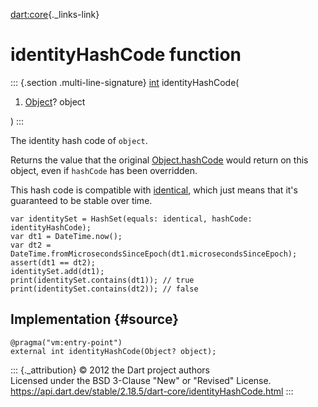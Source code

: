 [dart:core](../dart-core/dart-core-library){._links-link}

identityHashCode function
=========================

::: {.section .multi-line-signature}
[int](int-class) identityHashCode(

1.  [Object](object-class)? object

)
:::

The identity hash code of `object`.

Returns the value that the original [Object.hashCode](object/hashcode)
would return on this object, even if `hashCode` has been overridden.

This hash code is compatible with [identical](identical), which just
means that it\'s guaranteed to be stable over time.

``` {.language-dart data-language="dart"}
var identitySet = HashSet(equals: identical, hashCode: identityHashCode);
var dt1 = DateTime.now();
var dt2 = DateTime.fromMicrosecondsSinceEpoch(dt1.microsecondsSinceEpoch);
assert(dt1 == dt2);
identitySet.add(dt1);
print(identitySet.contains(dt1)); // true
print(identitySet.contains(dt2)); // false
```

Implementation {#source}
--------------

``` {.language-dart data-language="dart"}
@pragma("vm:entry-point")
external int identityHashCode(Object? object);
```

::: {._attribution}
© 2012 the Dart project authors\
Licensed under the BSD 3-Clause \"New\" or \"Revised\" License.\
<https://api.dart.dev/stable/2.18.5/dart-core/identityHashCode.html>
:::
